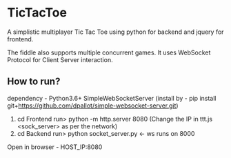# TicTacToe
A simplistic multiplayer Tic Tac Toe using python for backend and jquery for frontend.

The fiddle also supports multiple concurrent games.
It uses WebSocket Protocol for Client Server interaction.

## How to run?
dependency - Python3.6+
SimpleWebSocketServer (install by - pip install git+https://github.com/dpallot/simple-websocket-server.git)

1. cd Frontend run> python -m http.server 8080 (Change the IP in ttt.js <sock_server> as per the network)
2. cd Backend run> python socket_server.py <- ws runs on 8000

Open in browser - HOST_IP:8080
